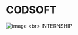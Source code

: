 # CODSOFT
![image]([https://user-images.githubusercontent.com/82140149/228026201-2ec55948-8e65-4426-af9e-d0acc4243245.png](https://media.licdn.com/dms/image/D560BAQHDmIfYA5sY7w/company-logo_200_200/0/1685777115831?e=1707350400&v=beta&t=-jjW64xSbYqXUjfJ_kYT3vKUePEaXonB3L-zlEenakk)https://media.licdn.com/dms/image/D560BAQHDmIfYA5sY7w/company-logo_200_200/0/1685777115831?e=1707350400&v=beta&t=-jjW64xSbYqXUjfJ_kYT3vKUePEaXonB3L-zlEenakk)
<br>
INTERNSHIP
